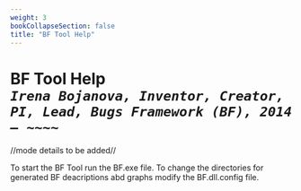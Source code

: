 ```yaml
---
weight: 3
bookCollapseSection: false
title: "BF Tool Help"
---
```

# BF Tool Help<br/>_`Irena Bojanova, Inventor, Creator, PI, Lead, Bugs Framework (BF), 2014 – ~~~~`_

//mode details to be added//

To start the BF Tool run the BF.exe file.
To change the directories for generated BF deacriptions abd graphs modify the BF.dll.config file.